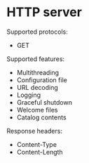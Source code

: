 HTTP server
===========

Supported protocols:

* GET

Supported features:

* Multithreading
* Configuration file
* URL decoding
* Logging
* Graceful shutdown
* Welcome files
* Catalog contents

Response headers:

* Content-Type
* Content-Length
